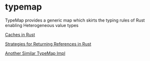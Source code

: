 # typemap

TypeMap provides a generic map which skirts the typing rules of Rust enabling Heterogeneous value types

[Caches in Rust](https://matklad.github.io/2022/06/11/caches-in-rust.html)

[Strategies for Returning References in Rust](https://bryce.fisher-fleig.org/strategies-for-returning-references-in-rust/)

[Another Similar TypeMap Impl](http://benfalk.com/blog/2022/02/27/rust-hashmap-to-store-anything/)